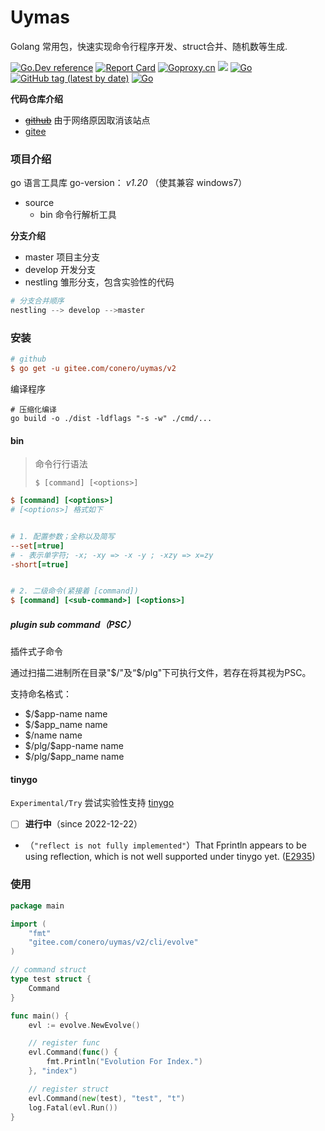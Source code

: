 # Uymas

Golang 常用包，快速实现命令行程序开发、struct合并、随机数等生成.

[![Go.Dev reference](https://img.shields.io/badge/go.dev-reference-blue?logo=go&logoColor=white)](https://pkg.go.dev/gitee.com/conero/uymas/v2?tab=doc)   [![Report Card](https://goreportcard.com/badge/gitee.com/conero/uymas/v2)](https://goreportcard.com/report/gitee.com/conero/uymas/v2)   [![Goproxy.cn](https://goproxy.cn/stats/gitee.com/conero/uymas/v2/badges/download-count.svg)](https://goproxy.cn)  [![](https://goreportcard.com/badge/gitee.com/uymas/conero)](https://goreportcard.com/report/gitee.com/conero/uymas)  [![Go](https://github.com/conero/uymas/actions/workflows/go.yml/badge.svg)](https://github.com/conero/uymas/actions/workflows/go.yml)  [![GitHub tag (latest by date)](https://img.shields.io/github/v/tag/conero/uymas?label=Latest%20Version&color=teal)](https://github.com/conero/uymas/releases/latest)
[![Go](https://img.shields.io/badge/go-1.20-cyan.svg)](https://golang.org) 



**代码仓库介绍**

- [~~github~~](https://github.com/conero/uymas) 由于网络原因取消该站点
- [gitee](https://gitee.com/conero/uymas)




### 项目介绍
go 语言工具库
go-version： *v1.20* （使其兼容 windows7）

- source
    - bin    命令行解析工具



**分支介绍**

- master 项目主分支
- develop 开发分支
- nestling  雏形分支，包含实验性的代码



```powershell
# 分支合并顺序
nestling --> develop -->master
```





### 安装

```ini
# github
$ go get -u gitee.com/conero/uymas/v2

```



编译程序

```shell
# 压缩化编译
go build -o ./dist -ldflags "-s -w" ./cmd/...
```



#### bin

> 命令行行语法
>
> `$ [command] [<options>]`

```ini
$ [command] [<options>]
# [<options>] 格式如下


# 1. 配置参数；全称以及简写
--set[=true]
# - 表示单字符; -x; -xy => -x -y ; -xzy => x=zy
-short[=true]


# 2. 二级命令(紧接着 [command])
$ [command] [<sub-command>] [<options>]
```



##### plugin sub command（PSC）

插件式子命令

通过扫描二进制所在目录"\$/"及“$/plg"下可执行文件，若存在将其视为PSC。

支持命名格式：

- \$/\$app-name           name
- \$/\$app_name           name
- \$/name                      name
- $/plg/\$app-name     name
- \$/plg/\$app_name     name



#### tinygo

`Experimental/Try`  尝试实验性支持 [tinygo](https://github.com/tinygo-org/tinygo)

- [ ] **进行中**（since 2022-12-22）





- （`"reflect is not fully implemented"`）That Fprintln appears to be using reflection, which is not well supported under tinygo yet. ([E2935](https://github.com/tinygo-org/tinygo/issues/2935))



### 使用

```go
package main

import (
	"fmt"
	"gitee.com/conero/uymas/v2/cli/evolve"
)

// command struct
type test struct {
    Command
}

func main() {
	evl := evolve.NewEvolve()

    // register func
    evl.Command(func() {
        fmt.Println("Evolution For Index.")
    }, "index")

    // register struct
    evl.Command(new(test), "test", "t")
    log.Fatal(evl.Run())
}
```

